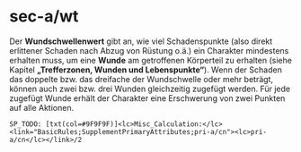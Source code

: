 # sec-a/wt

Der **Wundschwellenwert** gibt an, wie viel Schadenspunkte (also direkt erlittener Schaden nach Abzug von Rüstung o.ä.) ein Charakter mindestens erhalten muss, um eine **Wunde** am getroffenen Körperteil zu erhalten (siehe Kapitel **„Trefferzonen, Wunden und Lebenspunkte“**). Wenn der Schaden das doppelte bzw. das dreifache der Wundschwelle oder mehr beträgt, können auch zwei bzw. drei Wunden gleichzeitig zugefügt werden. Für jede zugefügt Wunde erhält der Charakter eine Erschwerung von zwei Punkten auf alle Aktionen.

`SP_TODO: [txt(col=#9F9F9F)]<lc>Misc_Calculation:</lc> <link="BasicRules;SupplementPrimaryAttributes;pri-a/cn"><lc>pri-a/cn</lc></link>/2`
